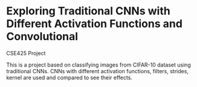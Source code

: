 # Exploring Traditional CNNs with Different Activation Functions and Convolutional
CSE425 Project

This is a project based on classifying images from CIFAR-10 dataset using traditional CNNs. CNNs with different activation functions, filters, strides, kernel are used and compared to see their effects.
